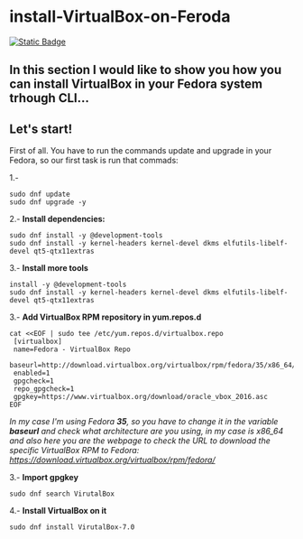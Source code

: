 # install-VirtualBox-on-Feroda


[![Static Badge](https://img.shields.io/badge/VirtualBox-183A61?logo=virtualbox)](#)

## In this section I would like to show you how you can install VirtualBox in your Fedora system trhough CLI...


**Let's start!**
---

First of all. You have to run the commands update and upgrade in your Fedora, so our first task is run that commads:


1.-
   
    sudo dnf update 
    sudo dnf upgrade -y
   

2.- **Install dependencies:**

    sudo dnf install -y @development-tools  
    sudo dnf install -y kernel-headers kernel-devel dkms elfutils-libelf-devel qt5-qtx11extras

3.- **Install more tools**
    
    
    
    install -y @development-tools
    sudo dnf install -y kernel-headers kernel-devel dkms elfutils-libelf-devel qt5-qtx11extras


3.- **Add VirtualBox RPM repository in yum.repos.d**


    
    cat <<EOF | sudo tee /etc/yum.repos.d/virtualbox.repo
     [virtualbox]
     name=Fedora - VirtualBox Repo
     baseurl=http://download.virtualbox.org/virtualbox/rpm/fedora/35/x86_64/
     enabled=1
     gpgcheck=1
     repo_gpgcheck=1
     gpgkey=https://www.virtualbox.org/download/oracle_vbox_2016.asc 
    EOF
     
*In my case I'm using Fedora **35**, so you have to change it in the variable **baseurl** and check what architecture are you using, in my case is x86_64 and also here you are the webpage to check the URL to download the specific VirtualBox RPM to Fedora: https://download.virtualbox.org/virtualbox/rpm/fedora/* 

3.- **Import gpgkey**

    
    sudo dnf search VirutalBox
    
4.- **Install VirtualBox on it**

     
    sudo dnf install VirutalBox-7.0
    






